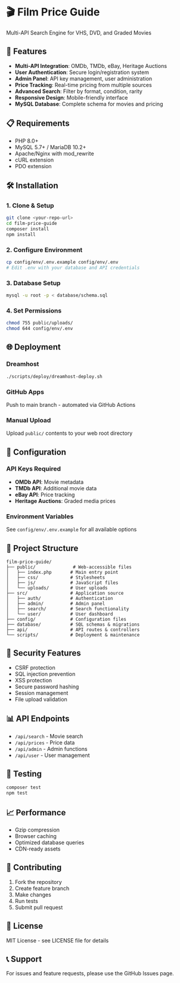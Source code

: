 # 🎬 Film Price Guide

Multi-API Search Engine for VHS, DVD, and Graded Movies

## 🚀 Features

- **Multi-API Integration**: OMDb, TMDb, eBay, Heritage Auctions
- **User Authentication**: Secure login/registration system
- **Admin Panel**: API key management, user administration
- **Price Tracking**: Real-time pricing from multiple sources
- **Advanced Search**: Filter by format, condition, rarity
- **Responsive Design**: Mobile-friendly interface
- **MySQL Database**: Complete schema for movies and pricing

## 📋 Requirements

- PHP 8.0+
- MySQL 5.7+ / MariaDB 10.2+
- Apache/Nginx with mod_rewrite
- cURL extension
- PDO extension

## 🛠️ Installation

### 1. Clone & Setup
```bash
git clone <your-repo-url>
cd film-price-guide
composer install
npm install
```

### 2. Configure Environment
```bash
cp config/env/.env.example config/env/.env
# Edit .env with your database and API credentials
```

### 3. Database Setup
```bash
mysql -u root -p < database/schema.sql
```

### 4. Set Permissions
```bash
chmod 755 public/uploads/
chmod 644 config/env/.env
```

## 🌐 Deployment

### Dreamhost
```bash
./scripts/deploy/dreamhost-deploy.sh
```

### GitHub Apps
Push to main branch - automated via GitHub Actions

### Manual Upload
Upload `public/` contents to your web root directory

## 🔧 Configuration

### API Keys Required
- **OMDb API**: Movie metadata
- **TMDb API**: Additional movie data
- **eBay API**: Price tracking
- **Heritage Auctions**: Graded media prices

### Environment Variables
See `config/env/.env.example` for all available options

## 📁 Project Structure

```
film-price-guide/
├── public/              # Web-accessible files
│   ├── index.php       # Main entry point
│   ├── css/            # Stylesheets
│   ├── js/             # JavaScript files
│   └── uploads/        # User uploads
├── src/                # Application source
│   ├── auth/           # Authentication
│   ├── admin/          # Admin panel
│   ├── search/         # Search functionality
│   └── user/           # User dashboard
├── config/             # Configuration files
├── database/           # SQL schemas & migrations
├── api/                # API routes & controllers
└── scripts/            # Deployment & maintenance
```

## 🔐 Security Features

- CSRF protection
- SQL injection prevention
- XSS protection
- Secure password hashing
- Session management
- File upload validation

## 📊 API Endpoints

- `/api/search` - Movie search
- `/api/prices` - Price data
- `/api/admin` - Admin functions
- `/api/user` - User management

## 🧪 Testing

```bash
composer test
npm test
```

## 📈 Performance

- Gzip compression
- Browser caching
- Optimized database queries
- CDN-ready assets

## 🤝 Contributing

1. Fork the repository
2. Create feature branch
3. Make changes
4. Run tests
5. Submit pull request

## 📄 License

MIT License - see LICENSE file for details

## 📞 Support

For issues and feature requests, please use the GitHub Issues page.
